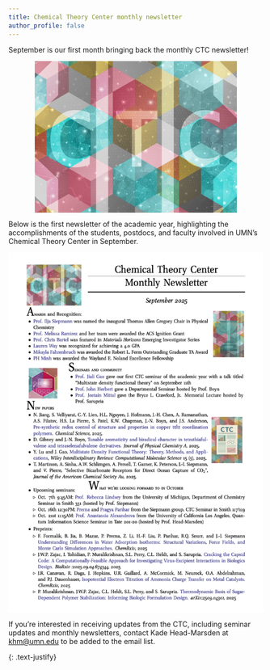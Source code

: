 ```yaml
---
title: Chemical Theory Center monthly newsletter
author_profile: false
---
```


September is our first month bringing back the monthly CTC newsletter! 
 
<img src="/assets/images/CTC-logo.jpg" alt="" style="width:400px; display:block; margin: auto;">

Below is the first newsletter of the academic year, highlighting the accomplishments of the students, postdocs, and faculty involved in UMN’s Chemical Theory Center in September.

<img src="/assets/images/September-2025-CTC-Newsletter.jpeg" alt="" style="width:600px; display:block; margin: auto;">

If you’re interested in receiving updates from the CTC, including seminar updates and monthly newsletters, contact Kade Head-Marsden at <a href="mailto:khm@umn.edu">khm@umn.edu</a> to be added to the email list. 

{: .text-justify}


